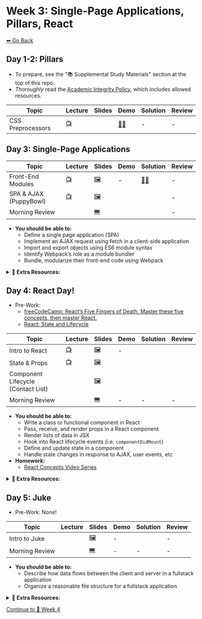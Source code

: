 # Week 3: Single-Page Applications, Pillars, React

[⬅ Go Back](README.md)

## Day 1-2: Pillars

- To prepare, see the "📚 Supplemental Study Materials" section at the top of this repo.
- _Thoroughly_ read the [Academic Integrity Policy](01-junior-phase/academic-integrity-policy.md), which includes allowed resources.

| Topic                  | Lecture              | Slides                  | Demo                  | Solution             | Review |
| ---------------------- | -------------------- | ----------------------- | --------------------- | -------------------- | ------ |
| CSS Preprocessors    | [📺][less-ismore-lec]  |  | [🧑‍💻][less-is-more]                    | -                    | -      |

## Day 3: Single-Page Applications

[trip-planner-pre]: https://learn.fullstackacademy.com/workshop/5a709ec934f42b0004ded97f/content/5a709ec934f42b0004ded98a/text

| Topic                  | Lecture              | Slides                  | Demo                  | Solution             | Review |
| ---------------------- | -------------------- | ----------------------- | --------------------- | -------------------- | ------ |
| Front-End Modules      | [📺][fe-modules-lec] | [🖼️][fe-modules-slides] | -                     | [🧑‍💻][fe-modules-demo]                  | -      |
| SPA & AJAX (PuppyBowl) |  [📺][spa-ajax-lec]  | [🖼️][spa-ajax-slides]   |   |  | -      |
| Morning Review         |     | [🎟][am-rev-3-3-ticket]  | |  | -      |

[//]: # ' Paste in table above >> [🧑‍💻][less-is-more] '
[less-is-more]: https://github.com/joker-jonesy/more-with-less

[//]: # ' Paste in table above >> [📺][less-ismore-lec] '
[less-ismore-lec]: https://youtu.be/gL-H-vnJb8w

[//]: # ' Paste in table above >> [📺][fe-modules-lec] '
[fe-modules-lec]: https://youtu.be/zWT7emgYKwg
[fe-modules-slides]: https://docs.google.com/presentation/d/1DULROUIBXCIsPsiHHYH2SsFgvxjUqOGJf9o6qKN3SMw/edit?usp=sharing
[//]: # ' Paste in table above >> [🧑‍💻][fe-modules-demo] '
[fe-modules-demo]: https://github.com/joker-jonesy/Webpacking
[//]: # ' Paste in table above >> [📺][spa-ajax-lec] '
[spa-ajax-lec]: https://youtu.be/QCd2ep-ieKc
[spa-ajax-slides]: https://docs.google.com/presentation/d/1F3O6Zwl3blYnRw9pOJ2dGvlfngR3XTNa_ITlV1kV2P0/edit?usp=sharing
[//]: # ' Paste in table above >> [🧑‍💻][spa-ajax-demo] '
[spa-ajax-demo]: https://github.com/FullstackAcademy/2206-FSA-RM-WEB-FT/tree/main/01-junior-phase/day-12-spa-ajax/ajax-demo
[//]: # ' Paste in table above >> [👾][puppybowl-sol] '
[puppybowl-sol]: https://github.com/FullstackAcademy/PairExercise.PuppyBowl.Solution
[//]: # ' Paste in table above >> [📺][am-rev-3-3] '
[am-rev-3-3]: https://youtu.be/RBwkH0fKU2c
[//]: # ' Paste in table above >> [🎟][am-rev-3-3-ticket] '
[am-rev-3-3-ticket]: https://forms.gle/5dVJyBB4pjyLsFBm7
[//]: # ' Paste in table above >> [🧑‍💻][am-rev-3-3-demo] '
[am-rev-3-3-demo]: /01-junior-phase/day-13-react/morning-rev
[//]: # ' Paste in table above >> [👾][am-rev-3-3-sol] '
[am-rev-3-3-sol]: 01-junior-phase/exit-ticket-solutions/12-spa.md

- **You should be able to:**
  - Define a single page application (SPA)
  - Implement an AJAX request using fetch in a client-side application
  - Import and export objects using ES6 module syntax
  - Identify Webpack’s role as a module bundler
  - Bundle, modularize their front-end code using Webpack

**<details><summary>📎 Extra Resources:</summary>**

- **Client Server Architecture**
  - [MDN: What is a web server?](https://developer.mozilla.org/en-US/docs/Learn/Common_questions/What_is_a_web_server)
  - [MDN: HTTP](https://developer.mozilla.org/en-US/docs/Web/HTTP)
  - [HTTP Status Dogs](https://httpstatusdogs.com/)
  - [TCP/IP, Simplified.](https://whatismyipaddress.com/tcpip-simplified)
  - [TCP/IP Protocol Fundamentals Explained with a Diagram](https://www.thegeekstuff.com/2011/11/tcp-ip-fundamentals/)
- Front End Modules (Webpack)
  - [Webpack documentation](https://webpack.js.org/concepts/)
  - [Everything I Know About The Script Tag](https://eager.io/blog/everything-I-know-about-the-script-tag)
  - [JavaScript Immediately-invoked Function Expressions (IIFE)](https://flaviocopes.com/javascript-iife/)
- **SPA & AJAX**
  - [Microsoft invented Ajax: Let's give credit where it's due](https://garrettsmith.net/blog/archives/2006/01/microsoft_inven_1.html)
  - [MDN: AJAX](https://developer.mozilla.org/en-US/docs/Web/Guide/AJAX)
  - [MDN: JSON.stringify](https://developer.mozilla.org/en-US/docs/Web/JavaScript/Reference/Global_Objects/JSON/stringify)
  - [MDN: JSON.parse](https://developer.mozilla.org/en-US/docs/Web/JavaScript/Reference/Global_Objects/JSON/parse)
  - [MDN: Fetch API](https://developer.mozilla.org/en-US/docs/Web/API/Fetch_API)
  - [Google Developers: Introduction to fetch()](https://developers.google.com/web/updates/2015/03/introduction-to-fetch)
  - [JavaScript.info: Fetch](https://javascript.info/fetch)
  - [dev.to: JavaScript Fetch API and using Async/Await](https://dev.to/shoupn/javascript-fetch-api-and-using-asyncawait-47mp)
- **ES Modules**
  - [MDN: JavaScript modules](https://developer.mozilla.org/en-US/docs/Web/JavaScript/Guide/Modules)

</details>

## Day 4: React Day!

- Pre-Work:
  - [freeCodeCamp: React’s Five Fingers of Death. Master these five concepts, then master React.][react-five]
  - [React: State and Lifecycle][react-state-and-lifecycle]

[react-five]: https://medium.freecodecamp.org/the-5-things-you-need-to-know-to-understand-react-a1dbd5d114a3
[react-state-and-lifecycle]: https://reactjs.org/docs/state-and-lifecycle.html

| Topic                              | Lecture                   | Slides                       | Demo                     | Solution                  | Review |
| ---------------------------------- | ------------------------- | ---------------------------- | ------------------------ | ------------------------- | ------ |
| Intro to React                     |  [📺][intro-react-lec]    | [🖼️][intro-react-slides]     | -                        |     |        |
| State & Props                      |  [📺][state-props-lec]    | [🖼️][state-props-slides]     |   |     |        |
| Component Lifecycle (Contact List) |  | [🖼️][react-lifecycle-slides] | |  |        |
| Morning Review                     |         | [🎟][am-rev-3-4-ticket]       | -                        | -                         | -      |

[//]: # ' Paste in table above >> [📺][intro-react-lec] '
[intro-react-lec]: https://youtu.be/Mpn0YqkGjvY
[intro-react-slides]: https://docs.google.com/presentation/d/12YbNHn_ooDhKiAjdnwbQVbqaEesj-5oNEqheN8BCME0/edit?usp=sharing
[//]: # ' Paste in table above >> [🧑‍💻][intro-react-demo] '
[intro-react-demo]: ###
[//]: # ' Paste in table above >> [👾][intro-react-sol] '
[intro-react-sol]: 01-junior-phase/day-13-react/Lab.FirstComponent/app/index.js
[//]: # ' Paste in table above >> [📺][state-props-lec] '
[state-props-lec]: https://youtu.be/JuDYMY-lsaI
[state-props-slides]: https://docs.google.com/presentation/d/1Hkc85unbFqqOMoUmmCJKWQVYwfzWaVdHf7YfQYTiXnY/edit?usp=sharing
[//]: # ' Paste in table above >> [🧑‍💻][state-props-demo] '
[state-props-demo]: 01-junior-phase/day-13-react/PropsAndState/app
[state-props-demo-2]: 01-junior-phase/day-13-react/PropsAndState/app/app.js
[//]: # ' Paste in table above >> [👾][state-props-sol] '
[state-props-sol]: https://github.com/FullstackAcademy/Lab.PropsAndState/blob/solution/app/index.js
[//]: # ' Paste in table above >> [📺][react-lifecycle-lec] '
[react-lifecycle-lec]: https://youtu.be/1EJ-JG69Hk0
[react-lifecycle-slides]: https://docs.google.com/presentation/d/1tA5RcZsdLVFBehh27C6TsDIafCHSMKytwgcybo3fz20/edit?usp=sharing
[//]: # ' Paste in table above >> [👾][react-lifecycle-sol] '
[react-lifecycle-sol]: https://github.com/FullstackAcademy/PairExercise.ContactList.Solution
[//]: # ' Paste in table above >> [📺][am-rev-3-4] '
[am-rev-3-4]: https://youtu.be/U5yiIVQ_gxk
[//]: # ' Paste in table above >> [🎟][am-rev-3-4-ticket] '
[am-rev-3-4-ticket]: https://forms.gle/RakYEn4E9NufBiHR7
[//]: # ' Paste in table above >> [🧑‍💻][am-rev-3-4-demo] '
[am-rev-3-4-demo]: #link-demo-here
[//]: # ' Paste in table above >> [👾][am-rev-3-4-sol] '
[am-rev-3-4-sol]: #paste-gist-here

- **You should be able to:**
  - Write a class or functional component in React
  - Pass, receive, and render props in a React component
  - Render lists of data in JSX
  - Hook into React lifecycle events (i.e. `componentDidMount`)
  - Define and update state in a component
  - Handle state changes in response to AJAX, user events, etc
- **Homework:**
  - [React Concepts Video Series][react-concepts]

[react-concepts]: https://www.youtube.com/playlist?list=PLx0iOsdUOUmlkkod59nXwkN4iB04beamn

**<details><summary>📎 Extra Resources:</summary>**

- [React: All the Fundamental React Concepts Jammed Into This Single Medium Article](https://medium.freecodecamp.org/all-the-fundamental-react-js-concepts-jammed-into-this-single-medium-article-c83f9b53eac2)
- [A Visual Guide to State in React](https://daveceddia.com/visual-guide-to-state-in-react/)
- **React documentation**
  - [Components and Props](https://reactjs.org/docs/components-and-props.html)
    - Includes section on "Function and Class Components"
  - [Conditional Rendering](https://reactjs.org/docs/conditional-rendering.html)
    - [MDN: Logical AND (&&)](https://developer.mozilla.org/en-US/docs/Web/JavaScript/Reference/Operators/Logical_AND)
  - [Lists and Keys](https://reactjs.org/docs/lists-and-keys.html)
    - An in-depth explanation about why keys are necessary if you’re interested in learning more – [Recursing On Children](https://reactjs.org/docs/reconciliation.html#recursing-on-children)
- [codeburst.io: A quick intro to React’s props.children](https://codeburst.io/a-quick-intro-to-reacts-props-children-cb3d2fce4891)
- [React Patterns](https://reactpatterns.com/)
- [Overreacted: Why Do We Write super(props)?](https://overreacted.io/why-do-we-write-super-props/)
- [Index as a key is an anti-pattern](https://medium.com/@robinpokorny/index-as-a-key-is-an-anti-pattern-e0349aece318)
- **The Virtual DOM**

  - [Codecademy: React The Virtual DOM](https://www.codecademy.com/articles/react-virtual-dom)
  - [Pluralsight: Virtual DOM - the Difference Maker in React JS](https://www.pluralsight.com/guides/virtual-dom-difference-maker-react-js)
  - [bitsofcode: Understanding the Virtual DOM](https://bitsofco.de/understanding-the-virtual-dom/)

- **React documentation**
  - [`setState()`](https://reactjs.org/docs/react-component.html#setstate)
  - [State and Lifecycle](https://reactjs.org/docs/state-and-lifecycle.html)
    - Includes sections on "Using State Correctly" and "The Data Flows Down"
  - [Handling Events](https://reactjs.org/docs/handling-events.html)
    - Includes section on "Passing Arguments to Event Handlers"
    - [Why is my function being called every time the component renders?](https://reactjs.org/docs/faq-functions.html#why-is-my-function-being-called-every-time-the-component-renders)
    - [How do I pass a parameter to an event handler or callback?](https://reactjs.org/docs/faq-functions.html#how-do-i-pass-a-parameter-to-an-event-handler-or-callback)
  - [Composition vs Inheritance](https://reactjs.org/docs/composition-vs-inheritance.html)
  - [Design Principles](https://reactjs.org/docs/design-principles.html)
  - [Virtual DOM and Internals](https://reactjs.org/docs/faq-internals.html)
    - [Optimizing Performance](https://reactjs.org/docs/optimizing-performance.html)
    - [Reconciliation](https://reactjs.org/docs/reconciliation.html)
- [React Lifecycle Methods Diagram](https://projects.wojtekmaj.pl/react-lifecycle-methods-diagram/)
- [freeCodeCamp: This is why we need to bind event handlers in Class Components in React](https://www.freecodecamp.org/news/this-is-why-we-need-to-bind-event-handlers-in-class-components-in-react-f7ea1a6f93eb/)
- [Overreacted: Why Do We Write super(props)?](https://overreacted.io/why-do-we-write-super-props/)
- **Interested in learning _React Hooks_? Check out the following resources...**
  - [Fun Fun Function: Trying React Hooks for the first time with Dan Abramov](https://youtu.be/G-aO5hzo1aw)
  - [Introducing Hooks](https://reactjs.org/docs/hooks-intro.html)
  - [Wattenberger: Thinking in React Hooks](https://wattenberger.com/blog/react-hooks)
  - [Daily JS: Comparison of state management solutions for React](https://medium.com/dailyjs/comparison-of-state-management-solutions-for-react-2161a0b4af7b#4ce5)

</details>

## Day 5: Juke

- Pre-Work: None!

| Topic          | Lecture              | Slides                  | Demo | Solution       | Review |
| -------------- | -------------------- | ----------------------- | ---- | -------------- | ------ |
| Intro to Juke  |  | [🖼️][intro-juke-slides] | -    |  | -      |
| Morning Review |     | [🎟][am-rev-3-5-ticket]  | -    | -              | -      |

[juke-sol]: https://github.com/FullstackAcademy/PairProject.Juke.Solution
[//]: # ' Paste in table above >> [📺][intro-juke-lec] '
[intro-juke-lec]: https://youtu.be/MO2Mb-PL4hs
[intro-juke-slides]: https://docs.google.com/presentation/d/1kg2IfIk1GaGzqXxXCA_GrZehDsXutF0gpAZqCvzt3Mo/edit?usp=sharing
[//]: # ' Paste in table above >> [📺][am-rev-3-5] '
[am-rev-3-5]: https://youtu.be/Z2yKl0ZZgow
[//]: # ' Paste in table above >> [🎟][am-rev-3-5-ticket] '
[am-rev-3-5-ticket]: https://forms.gle/FCzjWPctovGvFsSq7
[//]: # ' Paste in table above >> [🧑‍💻][am-rev-3-5-demo] '
[am-rev-3-5-demo]: #link-demo-here
[//]: # ' Paste in table above >> [👾][am-rev-3-5-sol] '
[am-rev-3-5-sol]: #paste-gist-here

- **You should be able to:**
  - Describe how data flows between the client and server in a fullstack application
  - Organize a reasonable file structure for a fullstack application

**<details><summary>📎 Extra Resources:</summary>**

- [📺 React Behind the Scenes](https://youtu.be/P6JmkT27awk)
- [👾 React Behind the Scenes Code](01-junior-phase/react-behind-the-scenes)
- [Can you `console.log` in JSX?](https://medium.com/javascript-in-plain-english/can-you-console-log-in-jsx-732f2ad46fe1)
- [Intro to Debugging React Applications](https://medium.com/@baphemot/intro-to-debugging-reactjs-applications-67cf7a50b3dd)

</details>

[Continue to 📆 Week 4](WEEK4.md)
